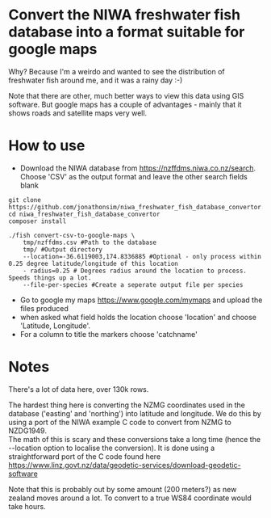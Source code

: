 # Convert the NIWA freshwater fish database into a format suitable for google maps

Why? Because I'm a weirdo and wanted to see the distribution of freshwater fish around me,
 and it was a rainy day :-) 


Note that there are other, much better ways to view this data using GIS software.  But google 
maps has a couple of advantages - mainly that it shows roads and satellite maps very well.



# How to use
- Download the NIWA database from https://nzffdms.niwa.co.nz/search. Choose 'CSV' as the output format and leave the 
other search fields blank 

````
git clone https://github.com/jonathonsim/niwa_freshwater_fish_database_convertor.git
cd niwa_freshwater_fish_database_convertor
composer install

./fish convert-csv-to-google-maps \
    tmp/nzffdms.csv #Path to the database
    tmp/ #Output directory
    --location=-36.6119003,174.8336885 #Optional - only process within 0.25 degree latitude/longitude of this location
    - radius=0.25 # Degrees radius around the location to process.  Speeds things up a lot.
    --file-per-species #Create a seperate output file per species
````
- Go to google my maps https://www.google.com/mymaps and upload the files produced
- when asked what field holds the location choose 'location' and choose 'Latitude, Longitude'.  
- For a column to title the markers choose 'catchname'


# Notes
There's a lot of data here, over 130k rows.  

The hardest thing here is converting the NZMG coordinates used in the database ('easting' and 'northing') into
latitude and longitude.  We do this by using a port of the NIWA example C code to convert from NZMG to NZDG1949.  
The math of this is scary and these conversions take a long time (hence the --location option to localise the conversion).
It is done using a straightforward port of the C code found here https://www.linz.govt.nz/data/geodetic-services/download-geodetic-software

Note that this is probably out by some amount (200 meters?) as new zealand moves around a lot.  To convert to a true WS84 coordinate would take hours.


